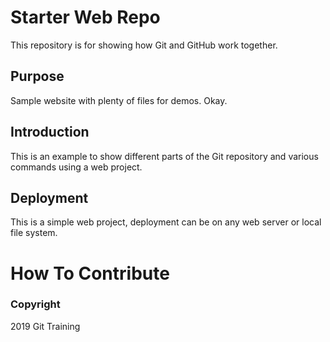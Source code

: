 # Starter Web Repo

This repository is for showing how Git and GitHub work together.

## Purpose

Sample website with plenty of files for demos. Okay.

## Introduction
This is an example to show different parts of the Git repository and various commands using a web project.

## Deployment 
This is a simple web project, deployment can be on any web server or local file system.


# How To Contribute

### Copyright

2019 Git Training